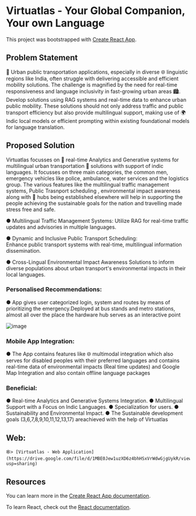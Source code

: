 # Virtuatlas - Your Global Companion, Your own Language

This project was bootstrapped with [Create React App](https://github.com/facebook/create-react-app).

## Problem Statement

🚗 Urban public transportation applications, especially in diverse 🌐 linguistic regions like 
India, often struggle with delivering accessible and efficient mobility solutions. The challenge is 
magnified by the need for real-time responsiveness and language inclusivity in fast-growing 
urban areas 🏙️. Develop solutions using RAG systems and real-time data to enhance urban public 
mobility. These solutions should not only address traffic and public transport efficiency but also 
provide multilingual support, making use of 🌍 Indic local models or efficient prompting within 
existing foundational models for language translation.

## Proposed Solution

Virtuatlas focusses on 📅 real-time Analytics and Generative systems for multilingual urban transportation 🚋 solutions with support of indic languages. It focusses on three main categories, the common men, emergency vehicles like police, ambulance, water services and the logistics group. The various features like the multilingual traffic management systems, Public Trasnport scheduling , environmental impact awareness along with 📲 hubs being established elsewhere will help in supporting the people achieving the sustainable goals for the nation and travelling made stress free and safe.

● Multilingual Traffic Management Systems: Utilize RAG for real-time traffic updates and advisories in multiple languages.

● Dynamic and Inclusive Public Transport Scheduling:   
    Enhance public transport systems with real-time, multilingual information dissemination.
    
● Cross-Lingual Environmental Impact Awareness Solutions to inform diverse populations about urban transport's environmental impacts in their local languages.

### Personalised Recommendations:

●  App gives user categorized login, system and routes by
means of prioritizing the emergency.Deployed at bus
stands and metro stations, almost all over the place the
hardware hub serves as an interactive point 

![image](https://github.com/RithikRaja28/VIRTUATLAS--your-Global-Compaion/assets/115523631/583d6f35-d444-48ed-8077-125bb6f33e60)

### Mobile App Integration:

●  The App contains features like 🌐 multimodal integration which also
serves for disabled peoples with their preferred languages and
contains real-time data of environmental impacts (Real time
updates) and Google Map Integration and also contain offline
language packages

### Beneficial:

●   Real-time Analytics and Generative Systems Integration.
●  Multilingual Support with a Focus on Indic Languages. 
●  Specialization for users.
●  Sustainability and Environmental Impact.
●  The Sustainable development goals (3,6,7,8,9,10,11,12,13,17) areachieved with the help of Virtuatlas


## Web:

    🕸️> [Virtuatlas - Web Application](https://drive.google.com/file/d/1MBE0Jew1uzXD6z4bhHSxVrWdwGjgUykR/view?usp=sharing)


## Resources

You can learn more in the [Create React App documentation](https://facebook.github.io/create-react-app/docs/getting-started).

To learn React, check out the [React documentation](https://reactjs.org/).

